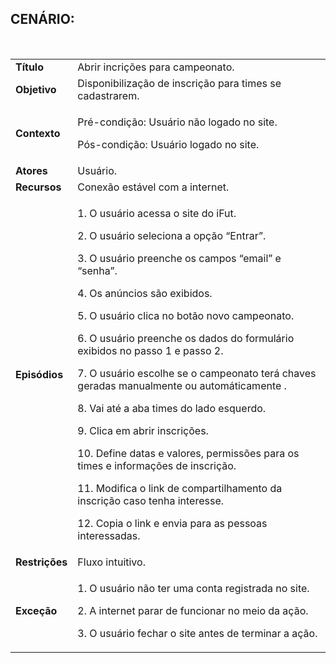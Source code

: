 ## CENÁRIO:
<br>

<table class="table table-striped border">
    <tr>
        <td>
            <b>Título</b>
        </td>
        <td>
            Abrir incrições para campeonato.
        </td>
    </tr>
    <tr>
        <td>
            <b>Objetivo</b>
        </td>
        <td>
            Disponibilização de inscrição para times se cadastrarem.
        </td>
    </tr>
    <tr>
        <td>
            <b>Contexto</b>
        </td>
        <td>
            <p>Pré-condição: Usuário não logado no site.</p>
            <p>Pós-condição: Usuário logado no site.</p>
        </td>
    </tr>
    <tr>
        <td>
            <b>Atores</b>
        </td>
        <td>
            Usuário.
        </td>
    </tr>
    <tr>
        <td>
            <b>Recursos</b>
        </td>
        <td>
            Conexão estável com a internet.
        </td>
    </tr>
    <tr>
        <td>
            <b>Episódios</b>
        </td>
        <td>
            <p>1. O usuário acessa o site do iFut.</p>
            <p>2. O usuário seleciona a opção “Entrar”.</p>
            <p>3. O usuário preenche os campos “email” e “senha”.</p>
            <p>4. Os anúncios são exibidos.</p>
            <p>5. O usuário clica no botão novo campeonato.</p>
            <p>6. O usuário preenche os dados do formulário exibidos no passo 1 e passo 2.</p>
            <p>7. O usuário escolhe se o campeonato terá chaves geradas manualmente ou automáticamente .</p>
            <p>8. Vai até a aba times do lado esquerdo.</p>
            <p>9. Clica em abrir inscrições.</p>
            <p>10. Define datas e valores, permissões para os times e informações de inscrição.</p>
            <p>11. Modifica o link de compartilhamento da inscrição caso tenha interesse.</p>
            <p>12. Copia o link e envia para as pessoas interessadas.</p>
        </td>
    </tr>
    <tr>
        <td>
            <b>Restrições</b>
        </td>
        <td>
            Fluxo intuitivo.
        </td>
    </tr>
    <tr>
        <td>
            <b>Exceção</b>
        </td>
        <td>
            <p>1. O usuário não ter uma conta registrada no site.</p>
            <p>2. A internet parar de funcionar no meio da ação.</p>
            <p>3. O usuário fechar o site antes de terminar a ação.</p>
        </td>
    </tr>
</table>